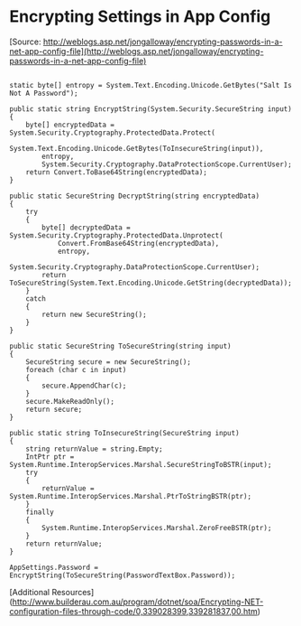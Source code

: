 Encrypting Settings in App Config
=================================

[Source:  http://weblogs.asp.net/jongalloway/encrypting-passwords-in-a-net-app-config-file](http://weblogs.asp.net/jongalloway/encrypting-passwords-in-a-net-app-config-file)

<code>
static byte[] entropy = System.Text.Encoding.Unicode.GetBytes("Salt Is Not A Password");
</code>

<code>
public static string EncryptString(System.Security.SecureString input)
{
    byte[] encryptedData = System.Security.Cryptography.ProtectedData.Protect(
        System.Text.Encoding.Unicode.GetBytes(ToInsecureString(input)),
        entropy,
        System.Security.Cryptography.DataProtectionScope.CurrentUser);
    return Convert.ToBase64String(encryptedData);
}
</code>
<code>
public static SecureString DecryptString(string encryptedData)
{
    try
    {
        byte[] decryptedData = System.Security.Cryptography.ProtectedData.Unprotect(
            Convert.FromBase64String(encryptedData),
            entropy,
            System.Security.Cryptography.DataProtectionScope.CurrentUser);
        return ToSecureString(System.Text.Encoding.Unicode.GetString(decryptedData));
    }
    catch
    {
        return new SecureString();
    }
}
</code>
<code>
public static SecureString ToSecureString(string input)
{
    SecureString secure = new SecureString();
    foreach (char c in input)
    {
        secure.AppendChar(c);
    }
    secure.MakeReadOnly();
    return secure;
}
</code>
<code>
public static string ToInsecureString(SecureString input)
{
    string returnValue = string.Empty;
    IntPtr ptr = System.Runtime.InteropServices.Marshal.SecureStringToBSTR(input);
    try
    {
        returnValue = System.Runtime.InteropServices.Marshal.PtrToStringBSTR(ptr);
    }
    finally
    {
        System.Runtime.InteropServices.Marshal.ZeroFreeBSTR(ptr);
    }
    return returnValue;
}
</code>

<code>
AppSettings.Password = EncryptString(ToSecureString(PasswordTextBox.Password));
</code>


[Additional Resources] (http://www.builderau.com.au/program/dotnet/soa/Encrypting-NET-configuration-files-through-code/0,339028399,339281837,00.htm)
